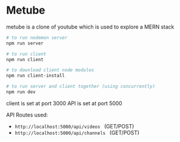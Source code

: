 # Metube
metube is a clone of youtube which is used to explore a MERN stack

```bash
# to run nodemon server
npm run server

# to run client
npm run client

# to download client node modules
npm run client-install

# to run server and client together (using concurrently)
npm run dev
```

client is set at port 3000
API is set at port 5000

API Routes used:
- ```http://localhost:5000/api/videos ``` (GET/POST)
- ```http://localhost:5000/api/channels ``` (GET/POST)